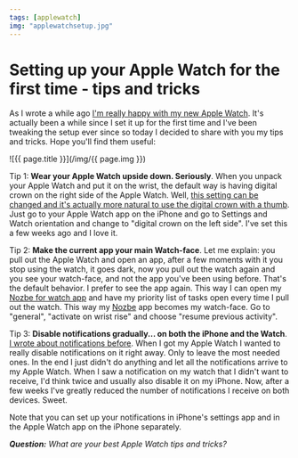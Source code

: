 ```yaml
---
tags: [applewatch]
img: "applewatchsetup.jpg"
---
```


# Setting up your Apple Watch for the first time - tips and tricks

As I wrote a while ago [I'm really happy with my new Apple Watch][A]. It's actually been a while since I set it up for the first time and I've been tweaking the setup ever since so today I decided to share with you my tips and tricks. Hope you'll find them useful:  

<!--More-->

![{{ page.title }}](/img/{{ page.img }})

Tip 1: **Wear your Apple Watch upside down. Seriously**. When you unpack your Apple Watch and put it on the wrist, the default way is having digital crown on the right side of the Apple Watch. Well, [this setting can be changed and it's actually more natural to use the digital crown with a thumb](http://furbo.org/2015/05/22/apple-watch-ergonomics/). Just go to your Apple Watch app on the iPhone and go to Settings and Watch orientation and change to "digital crown on the left side". I've set this a few weeks ago and I love it. 

Tip 2: **Make the current app your main Watch-face**. Let me explain: you pull out the Apple Watch and open an app, after a few moments with it you stop using the watch, it goes dark, now you pull out the watch again and you see your watch-face, and not the app you've been using before. That's the default behavior. I prefer to see the app again. This way I can open my [Nozbe for watch app](http://Nozbe.watch) and have my priority list of tasks open every time I pull out the watch. This way my [Nozbe][n] app becomes my watch-face. Go to "general", "activate on wrist rise" and choose "resume previous activity".

Tip 3: **Disable notifications gradually... on both the iPhone and the Watch**. [I wrote about notifications before](/notifications). When I got my Apple Watch I wanted to really disable notifications on it right away. Only to leave the most needed ones. In the end I just didn't do anything and let all the notifications arrive to my Apple Watch. When I saw a notification on my watch that I didn't want to receive, I'd think twice and usually also disable it on my iPhone. Now, after a few weeks I've greatly reduced the number of notifications I receive on both devices. Sweet.

Note that you can set up your notifications in iPhone's settings app and in the Apple Watch app on the iPhone separately.

***Question:*** *What are your best Apple Watch tips and tricks?*

[A]: /watch-5days
[I]: http://info.productivemag.com/go/es
[G]: http://info.productivemag.com/go/esa
[iMagazine]: http://iMagazine.pl
[Dropbox]: http://db.tt/kD7Liux
[Evernote]: /how-i-use-evernote
[It's all about Passion!]: /passion
[Nozbe]: http://nozbe.com/
[#iPadOnly]: http://ipadonlybook.com/
[Productive! Magazine]: http://productivemag.com/
[Productive! Show]: /show
[Twitter]: http://twitter.com/MSliwinski

[n]: https://michael.gratis/nozbe